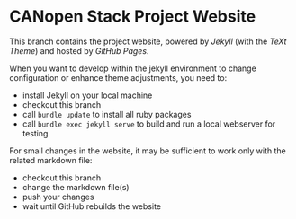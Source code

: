 # CANopen Stack Project Website

This branch contains the project website, powered by *Jekyll* (with the *TeXt Theme*) and hosted by *GitHub Pages*.

When you want to develop within the jekyll environment to change configuration or enhance theme adjustments, you need to:
- install Jekyll on your local machine
- checkout this branch
- call `bundle update` to install all ruby packages
- call `bundle exec jekyll serve` to build and run a local webserver for testing

For small changes in the website, it may be sufficient to work only with the related markdown file:
- checkout this branch
- change the markdown file(s)
- push your changes
- wait until GitHub rebuilds the website

